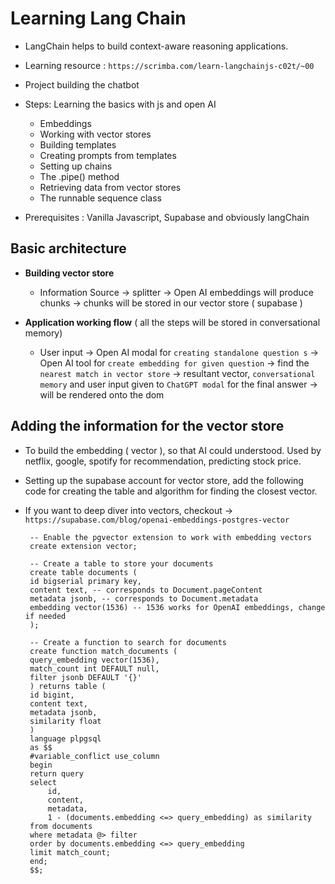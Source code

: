 # Learning Lang Chain

- LangChain helps to build context-aware reasoning applications.

- Learning resource : `https://scrimba.com/learn-langchainjs-c02t/~00`

- Project building the chatbot

- Steps: Learning the basics with js and open AI

  - Embeddings
  - Working with vector stores
  - Building templates
  - Creating prompts from templates
  - Setting up chains
  - The .pipe() method
  - Retrieving data from vector stores
  - The runnable sequence class

- Prerequisites : Vanilla Javascript, Supabase and obviously langChain

## Basic architecture

- **Building vector store**

  - Information Source -> splitter -> Open AI embeddings will produce chunks -> chunks will be stored in our vector store ( supabase )

- **Application working flow** ( all the steps will be stored in conversational memory)

  - User input -> Open AI modal for `creating standalone question s` -> Open AI tool for `create embedding for given question` -> find the `nearest match in vector store` -> resultant vector, `conversational memory` and user input given to `ChatGPT modal` for the final answer -> will be rendered onto the dom

## Adding the information for the vector store

- To build the embedding ( vector ), so that AI could understood. Used by netflix, google, spotify for recommendation, predicting stock price.

- Setting up the supabase account for vector store, add the following code for creating the table and algorithm for finding the closest vector.

- If you want to deep diver into vectors, checkout -> `https://supabase.com/blog/openai-embeddings-postgres-vector`

  ```
   -- Enable the pgvector extension to work with embedding vectors
   create extension vector;

   -- Create a table to store your documents
   create table documents (
   id bigserial primary key,
   content text, -- corresponds to Document.pageContent
   metadata jsonb, -- corresponds to Document.metadata
   embedding vector(1536) -- 1536 works for OpenAI embeddings, change if needed
   );

   -- Create a function to search for documents
   create function match_documents (
   query_embedding vector(1536),
   match_count int DEFAULT null,
   filter jsonb DEFAULT '{}'
   ) returns table (
   id bigint,
   content text,
   metadata jsonb,
   similarity float
   )
   language plpgsql
   as $$
   #variable_conflict use_column
   begin
   return query
   select
       id,
       content,
       metadata,
       1 - (documents.embedding <=> query_embedding) as similarity
   from documents
   where metadata @> filter
   order by documents.embedding <=> query_embedding
   limit match_count;
   end;
   $$;
  ```
